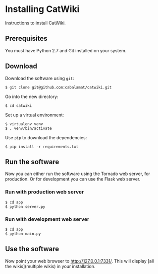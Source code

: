 # Installing CatWiki

Instructions to install CatWiki.

## Prerequisites

You must have Python 2.7 and Git installed on your system.

## Download

Download the software using `git`:

    $ git clone git@github.com:cabalamat/catwiki.git

Go into the new directory:

    $ cd catwiki

Set up a virtual environment:

    $ virtualenv venv
    $ . venv/bin/activate

Use `pip` to download the dependencies:

    $ pip install -r requirements.txt

## Run the software

Now you can either run the software using the Tornado web server, for production. Or for development you can use the Flask web server.

### Run with production web server

    $ cd app
    $ python server.py

### Run with development web server

    $ cd app
    $ python main.py

## Use the software

Now point your web browser to <http://127.0.0.1:7331/>. This will display [all the wikis](multiple wikis)
in your installation.
